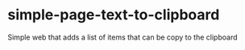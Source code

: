 # simple-page-text-to-clipboard
Simple web that adds a list of items that can be copy to the clipboard
